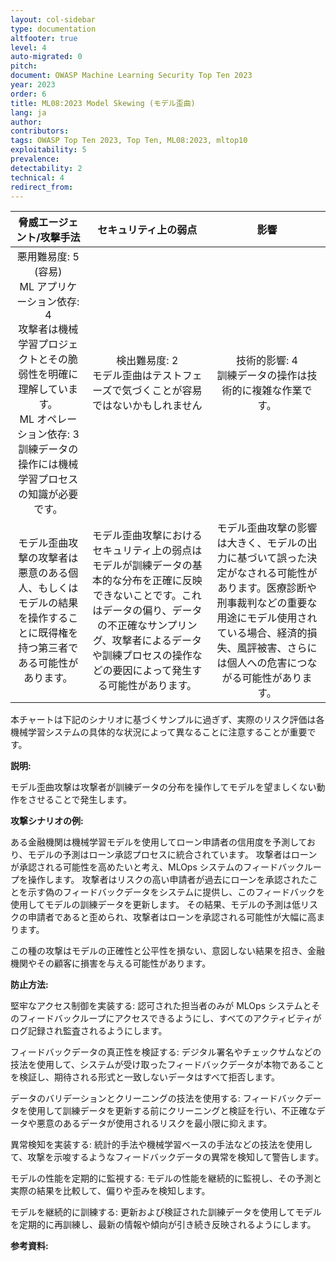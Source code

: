 ```yaml
---
layout: col-sidebar
type: documentation
altfooter: true
level: 4
auto-migrated: 0
pitch:
document: OWASP Machine Learning Security Top Ten 2023
year: 2023
order: 6
title: ML08:2023 Model Skewing (モデル歪曲)
lang: ja
author:
contributors:
tags: OWASP Top Ten 2023, Top Ten, ML08:2023, mltop10
exploitability: 5
prevalence:
detectability: 2
technical: 4
redirect_from:
---
```


| 脅威エージェント/攻撃手法 | セキュリティ上の弱点 | 影響  |
|:-------------------------:|:--------------------:|:-----:|
| 悪用難易度: 5 (容易)<br>ML アプリケーション依存: 4<br>攻撃者は機械学習プロジェクトとその脆弱性を明確に理解しています。<br>ML オペレーション依存: 3<br>訓練データの操作には機械学習プロセスの知識が必要です。 | 検出難易度: 2<br>モデル歪曲はテストフェーズで気づくことが容易ではないかもしれません | 技術的影響: 4 <br>訓練データの操作は技術的に複雑な作業です。 |
| モデル歪曲攻撃の攻撃者は悪意のある個人、もしくはモデルの結果を操作することに既得権を持つ第三者である可能性があります。                                                                                                           | モデル歪曲攻撃におけるセキュリティ上の弱点はモデルが訓練データの基本的な分布を正確に反映できないことです。これはデータの偏り、データの不正確なサンプリング、攻撃者によるデータや訓練プロセスの操作などの要因によって発生する可能性があります。 | モデル歪曲攻撃の影響は大きく、モデルの出力に基づいて誤った決定がなされる可能性があります。医療診断や刑事裁判などの重要な用途にモデル使用されている場合、経済的損失、風評被害、さらには個人への危害につながる可能性があります。 |

本チャートは下記のシナリオに基づくサンプルに過ぎず、実際のリスク評価は各機械学習システムの具体的な状況によって異なることに注意することが重要です。



**説明:**

モデル歪曲攻撃は攻撃者が訓練データの分布を操作してモデルを望ましくない動作をさせることで発生します。



**攻撃シナリオの例:**

ある金融機関は機械学習モデルを使用してローン申請者の信用度を予測しており、モデルの予測はローン承認プロセスに統合されています。
攻撃者はローンが承認される可能性を高めたいと考え、MLOps システムのフィードバックループを操作します。
攻撃者はリスクの高い申請者が過去にローンを承認されたことを示す偽のフィードバックデータをシステムに提供し、このフィードバックを使用してモデルの訓練データを更新します。
その結果、モデルの予測は低リスクの申請者であると歪められ、攻撃者はローンを承認される可能性が大幅に高まります。







この種の攻撃はモデルの正確性と公平性を損ない、意図しない結果を招き、金融機関やその顧客に損害を与える可能性があります。



**防止方法:**

堅牢なアクセス制御を実装する: 認可された担当者のみが MLOps システムとそのフィードバックループにアクセスできるようにし、すべてのアクティビティがログ記録され監査されるようにします。



フィードバックデータの真正性を検証する: デジタル署名やチェックサムなどの技法を使用して、システムが受け取ったフィードバックデータが本物であることを検証し、期待される形式と一致しないデータはすべて拒否します。




データのバリデーションとクリーニングの技法を使用する: フィードバックデータを使用して訓練データを更新する前にクリーニングと検証を行い、不正確なデータや悪意のあるデータが使用されるリスクを最小限に抑えます。



異常検知を実装する: 統計的手法や機械学習ベースの手法などの技法を使用して、攻撃を示唆するようなフィードバックデータの異常を検知して警告します。



モデルの性能を定期的に監視する: モデルの性能を継続的に監視し、その予測と実際の結果を比較して、偏りや歪みを検知します。



モデルを継続的に訓練する: 更新および検証された訓練データを使用してモデルを定期的に再訓練し、最新の情報や傾向が引き続き反映されるようにします。



**参考資料:**
